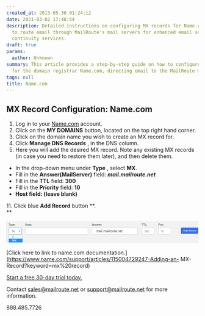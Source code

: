 ```yaml
---
created_at: 2013-05-30 01:24:12
date: 2021-03-02 17:48:54
description: Detailed instructions on configuring MX records for Name.com domains
  to route email through MailRoute's mail servers for enhanced email security and
  continuity services.
draft: true
params:
  author: Unknown
summary: This article provides a step-by-step guide on how to configure MX records
  for the domain registrar Name.com, directing email to the MailRoute mail servers.
tags: null
title: Name.com
---
```



## MX Record Configuration: Name.com

  1. Log in to your [Name.com](https://www.name.com) account.
  2. Click on the **MY DOMAINS** button, located on the top right hand corner.
  3. Click on the domain name you wish to create an MX record for.
  4. Click **Manage DNS Records** , in the DNS column.
  5. Here you will add the desired MX record. Note any existing MX records (in case you need to restore them later), and then delete them.

  * In the drop-down menu under **Type** , select **MX**.
  * Fill in the **Answer(MailServer)** field: **_mail.mailroute.net_**
  * Fill in the **TTL** field: **300**
  * Fill in the **Priority** field: **10**
  * **Host field: (leave blank)**

11\. Click blue **Add Record** button **.  
**

**![2018-02-12_1302.png](2018-02-12_1302.png)**

[Click here to link to name.com
documentation.](https://www.name.com/support/articles/115004729247-Adding-an-
MX-Record?keyword=mx%20record)

[Start a free 30-day trial today.](http://mailroute.net/signup.html)

Contact [sales@mailroute.net](mailto:sales@mailroute.net) or
[support@mailroute.net](mailto:support@mailroute.net) for more information.

888.485.7726

